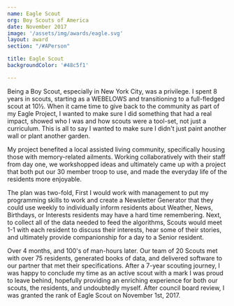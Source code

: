 ```yaml
---
name: Eagle Scout
org: Boy Scouts of America
date: November 2017
image: '/assets/img/awards/eagle.svg'
layout: award
section: "/#APerson"

title: Eagle Scout
backgroundColor: '#48c5f1'

---
```


Being a Boy Scout, especially in New York City, was a privilege. I spent 8 years in scouts, starting as a WEBELOWS and transitioning to a full-fledged scout at 10½. When it came time to give back to the community as part of my Eagle Project, I wanted to make sure I did something that had a real impact, showed who I was and how scouts were a tool-set, not just a curriculum. This is all to say I wanted to make sure I didn't just paint another wall or plant another garden.

My project benefited a local assisted living community, specifically housing those with memory-related ailments. Working collaboratively with their staff from day one, we workshopped ideas and ultimately came up with a project that both put our 30 member troop to use, and made the everyday life of the residents more enjoyable. 

The plan was two-fold, First I would work with management to put my programming skills to work and create a Newsletter Generator that they could use weekly to individually inform residents about Weather, News, Birthdays, or Interests residents may have a hard time remembering. Next, to collect all of the data needed to feed the algorithms, Scouts would meet 1-1 with each resident to discuss their interests, hear some of their stories, and ultimately provide companionship for a day to a Senior resident.

Over 4 months, and 100's of man-hours later. Our team of 20 Scouts met with over 75 residents, generated books of data, and delivered software to our partner that met their specifications. After a 7-year scouting journey, I was happy to conclude my time as an active scout with a mark I was proud to leave behind, hopefully providing an enriching experience for both our scouts, the residents, and undoubtedly myself. After council board review, I was granted the rank of Eagle Scout on November 1st, 2017.